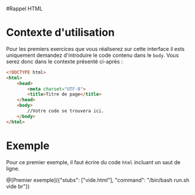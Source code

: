 #Rappel HTML

# Contexte d'utilisation
Pour les premiers exercices que vous réaliserez sur cette interface il ests uniquement demandez d'introduire le code contenu dans le `body`.
Vous serez donc dans le contexte présenté ci-après :
```html
<!DOCTYPE html>
<html>
	<head>
		<meta charset="UTF-8">
		<title>Titre de page</title>
	</head>
	<body>
		//Votre code se trouvera ici.
	</body>
</html>
```

# Exemple
Pour ce premier exemple, il faut écrire du code `html` incluant un saut de ligne.

@[Premier exemple]({"stubs": ["vide.html"], "command": "/bin/bash run.sh vide br"})